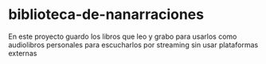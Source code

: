 # biblioteca-de-nanarraciones
En este proyecto guardo los libros que leo y grabo para usarlos como audiolibros personales para escucharlos por streaming sin usar plataformas externas
